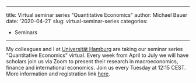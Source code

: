 
---
title: Virtual seminar series "Quantitative Economics"
author: Michael Bauer
date: '2020-04-21'
slug: virtual-seminar-series
categories:
  - Seminars
---

My colleagues and I at [Universität Hamburg](https://www.wiso.uni-hamburg.de/en.html) are taking our seminar
series "Quantitative Economics" virtual. Every week from April to July we will
have scholars join us via Zoom to present their research in macroeconomics,
finance and international economics. Join us every Tuesday at 12:15 CEST. More information and registration link
[here](https://www.wiso.uni-hamburg.de/en/fachbereich-vwl/forschung/forschungsseminare/quantitative-wirtschaftsforschung.html).
